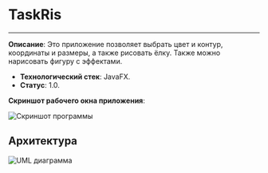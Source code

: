 # TaskRis
----------------
**Описание**:  Это приложение позволяет выбрать цвет и контур, координаты и размеры, а также рисовать ёлку. Также можно нарисовать фигуру с эффектами.
 - **Технологический стек**: JavaFX.
 - **Статус**:  1.0.

**Скриншот рабочего окна приложения**:

![Скриншот программы](https://github.com/user-attachments/assets/455feedd-4ae6-4117-bb31-6457d61b96b7)

## Архитектура
![UML диаграмма](https://github.com/user-attachments/assets/92fbf999-2070-4fcf-b2ab-890658e4853d)
